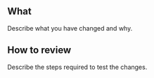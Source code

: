 What
----

Describe what you have changed and why.

How to review
-------------

Describe the steps required to test the changes.
